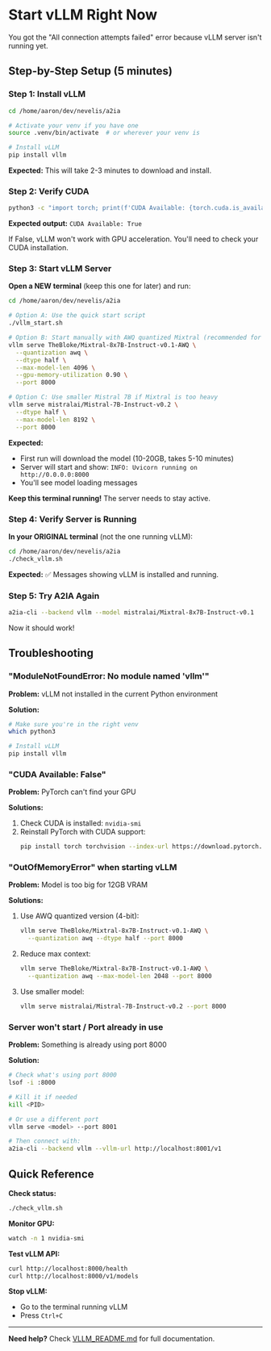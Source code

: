# Start vLLM Right Now

You got the "All connection attempts failed" error because vLLM server isn't running yet.

## Step-by-Step Setup (5 minutes)

### Step 1: Install vLLM

```bash
cd /home/aaron/dev/nevelis/a2ia

# Activate your venv if you have one
source .venv/bin/activate  # or wherever your venv is

# Install vLLM
pip install vllm
```

**Expected:** This will take 2-3 minutes to download and install.

### Step 2: Verify CUDA

```bash
python3 -c "import torch; print(f'CUDA Available: {torch.cuda.is_available()}')"
```

**Expected output:** `CUDA Available: True`

If False, vLLM won't work with GPU acceleration. You'll need to check your CUDA installation.

### Step 3: Start vLLM Server

**Open a NEW terminal** (keep this one for later) and run:

```bash
cd /home/aaron/dev/nevelis/a2ia

# Option A: Use the quick start script
./vllm_start.sh

# Option B: Start manually with AWQ quantized Mixtral (recommended for 12GB VRAM)
vllm serve TheBloke/Mixtral-8x7B-Instruct-v0.1-AWQ \
  --quantization awq \
  --dtype half \
  --max-model-len 4096 \
  --gpu-memory-utilization 0.90 \
  --port 8000

# Option C: Use smaller Mistral 7B if Mixtral is too heavy
vllm serve mistralai/Mistral-7B-Instruct-v0.2 \
  --dtype half \
  --max-model-len 8192 \
  --port 8000
```

**Expected:** 
- First run will download the model (10-20GB, takes 5-10 minutes)
- Server will start and show: `INFO: Uvicorn running on http://0.0.0.0:8000`
- You'll see model loading messages

**Keep this terminal running!** The server needs to stay active.

### Step 4: Verify Server is Running

**In your ORIGINAL terminal** (not the one running vLLM):

```bash
cd /home/aaron/dev/nevelis/a2ia
./check_vllm.sh
```

**Expected:** ✅ Messages showing vLLM is installed and running.

### Step 5: Try A2IA Again

```bash
a2ia-cli --backend vllm --model mistralai/Mixtral-8x7B-Instruct-v0.1
```

Now it should work!

## Troubleshooting

### "ModuleNotFoundError: No module named 'vllm'"

**Problem:** vLLM not installed in the current Python environment

**Solution:** 
```bash
# Make sure you're in the right venv
which python3

# Install vLLM
pip install vllm
```

### "CUDA Available: False"

**Problem:** PyTorch can't find your GPU

**Solutions:**
1. Check CUDA is installed: `nvidia-smi`
2. Reinstall PyTorch with CUDA support:
   ```bash
   pip install torch torchvision --index-url https://download.pytorch.org/whl/cu121
   ```

### "OutOfMemoryError" when starting vLLM

**Problem:** Model is too big for 12GB VRAM

**Solutions:**
1. Use AWQ quantized version (4-bit):
   ```bash
   vllm serve TheBloke/Mixtral-8x7B-Instruct-v0.1-AWQ \
     --quantization awq --dtype half --port 8000
   ```

2. Reduce max context:
   ```bash
   vllm serve TheBloke/Mixtral-8x7B-Instruct-v0.1-AWQ \
     --quantization awq --max-model-len 2048 --port 8000
   ```

3. Use smaller model:
   ```bash
   vllm serve mistralai/Mistral-7B-Instruct-v0.2 --port 8000
   ```

### Server won't start / Port already in use

**Problem:** Something is already using port 8000

**Solution:**
```bash
# Check what's using port 8000
lsof -i :8000

# Kill it if needed
kill <PID>

# Or use a different port
vllm serve <model> --port 8001

# Then connect with:
a2ia-cli --backend vllm --vllm-url http://localhost:8001/v1
```

## Quick Reference

**Check status:**
```bash
./check_vllm.sh
```

**Monitor GPU:**
```bash
watch -n 1 nvidia-smi
```

**Test vLLM API:**
```bash
curl http://localhost:8000/health
curl http://localhost:8000/v1/models
```

**Stop vLLM:**
- Go to the terminal running vLLM
- Press `Ctrl+C`

---

**Need help?** Check [VLLM_README.md](./VLLM_README.md) for full documentation.

